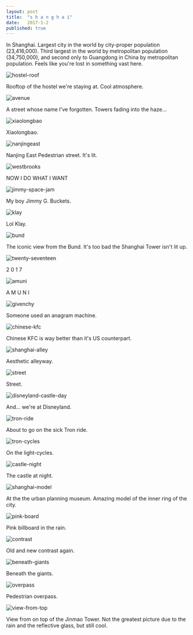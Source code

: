 ```yaml
---
layout: post
title:  "s h a n g h a i"
date:   2017-1-2
published: true
---
```


In Shanghai. Largest city in the world by city-proper population (23,416,000). Third largest in the world by metropolitan population (34,750,000), and second only to Guangdong in China by metropolitan population. Feels like you're lost in something vast here. 

![hostel-roof](https://lh3.googleusercontent.com/Pq1d5u5kI-3ttVgr-hQ19MJkftFNpDsoCLM04lOGnrJaiCDXaMlpJ7A99DXZ8IbgutEX6zI4dA=w1972-h1478-no)

Rooftop of the hostel we're staying at. Cool atmosphere. 


![avenue](https://lh3.googleusercontent.com/j6jLkBkfuSFjIS943z5MQcAVPSjnjkD_TuTOg_T4a5yDboHzBKhA003gYqXe6qnVQ2EVKv11xg=w1972-h1478-no)

A street whose name I've forgotten. Towers fading into the haze...

![xiaolongbao](https://lh3.googleusercontent.com/p6vPQno-zHGnDGpzBGDrWLts3biuChTvEPtSYPSRxbmwnYTVKakzYUobiaTXXpDLJj0m5a49uQ=w1110-h1478-no)

Xiaolongbao.

![nanjingeast](https://lh3.googleusercontent.com/vnH2wQLZZmHQ8UkmezNFEgAS13W7mpLU7njS2J9hTpx1kYHo8FIK2ftBhCL2OpKHnO77beLu7Q=w1110-h1478-no)

Nanjing East Pedestrian street. It's lit.

![westbrooks](https://lh3.googleusercontent.com/XO5oioX5qdYfYFN-soYNdGYMGHzSsiwi933D6eUKeZsjsF1Gg4D7f3dd1myPh5rh3nTm_hhDjw=w1110-h1478-no)

NOW I DO WHAT I WANT

![jimmy-space-jam](https://lh3.googleusercontent.com/t2MK_O_NzM8W4piYfRJbKuGHqIwhUXD7pY2z9j14xD6Qf3bWpsGWEfR-S2Lacy5g4mA4LYU4Ew=w1110-h1478-no)

My boy Jimmy G. Buckets.

![klay](https://lh3.googleusercontent.com/6NuRknn6lHUfhsiDvYbDb_dYCmkpDJkXBK16Ne5aMkIeODmbERelmui0hN8L7NpcsaktGt33dw=w1110-h1478-no)

Lol Klay.

![bund](https://lh3.googleusercontent.com/xBMjp_riwRVrlDMwTbXF0kIVGfnSsJzVSKAaBWYGmH_2qsIeXTfy8uQ4D4pj5MymNAgkYEYF7w=w1972-h1478-no)

The iconic view from the Bund. It's too bad the Shanghai Tower isn't lit up. 

![twenty-seventeen](https://lh3.googleusercontent.com/0XOUf2eLDrLyrD7Q4XAoXuxH4WOAoEp_e6OdLIdH8B3dC68dWDe7j1KMmwkVCLkwBNZ4Lsjk9g=w1972-h1478-no)

2 0 1 7

![amuni](https://lh3.googleusercontent.com/unHoLnpi8nJhSxUKlx22eWN4MkFBCpFmcriI2GUzZshQ5NsrRf3VBwYWz_0Jj5RrndmhKxZd7A=w1972-h1478-no)

A M U N I

![givenchy](https://lh3.googleusercontent.com/av9RsI_qupXRGK1lJ8MgKLUIWJS-5_DeT_7v4n2MPepWE-D2grYi1S30pLXGnOLfM2CT7boJ3w=w1972-h1478-no)

Someone used an anagram machine.

![chinese-kfc](https://lh3.googleusercontent.com/pvBsJ9vK0_VgT7UJz6OUCe7I3h_pohDaBSDWd798icVwdUqIOiIrjRceas79dSx_aLVKFQOAxA=w1110-h1478-no)

Chinese KFC is way better than it's US counterpart. 

![shanghai-alley](https://lh3.googleusercontent.com/bt9HpezZPnCFqfyTCgiHFcDpcq9WXhE5NdXKcDPsVb3Bn59r-y04Zy099dNmmN3h_6GtDDSOUQ=w1972-h1478-no)

Aesthetic alleyway. 

![street](https://lh3.googleusercontent.com/cycp-FPfLJMD0QK4L8m1i0ToLKw9hrSP328GRKpCMsGXcZvX8pz5uoW2Em5kccHLcPFIIJHmdA=w1972-h1478-no)

Street.

![disneyland-castle-day](https://lh3.googleusercontent.com/iNqMgJwMyLJckD_SI9Nn7Uk4xRdub4XNM4pp9NgebWDrPUwEPAA-ab-YRhbw5rLKzTttRKtTiA=w1972-h1478-no)

And... we're at Disneyland.

![tron-ride](https://lh3.googleusercontent.com/nKWAACHHXJJ9FrSmW8JiS8s50DBAkwc2jNAf5eFdWORC-1JucvdoeSCRBcwUF94VDkbozdex3Q=w1972-h1478-no)

About to go on the sick Tron ride.

![tron-cycles](https://lh3.googleusercontent.com/W5nFrqHAxumwYCVwxEwdD0SX6SUe9JiXuX1EI82M6zOlt2y5WIFsdtKrM7Jc9z1b2w_L1sbsJg=w1110-h1478-no)

On the light-cycles.

![castle-night](https://lh3.googleusercontent.com/CBc-szmmHOgECvCl79EnvLao9kVOLJe6OHP6HCFLrnVrToKZf_EJlz8BcbsnpxT4lOeiGzYBqg=w1972-h1478-no)

The castle at night. 

![shanghai-model](https://lh3.googleusercontent.com/oD4rOeZr5BEK-xPizA2iq00uvu56Qp8bBhxp60F-dBRbkZMXbOVdBnqjnVguvMNQi5TwKZ3ocA=w1747-h1310-no)

At the the urban planning museum. Amazing model of the inner ring of the city.

![pink-board](https://lh3.googleusercontent.com/0mBTiQ98pjy36N3UrdnBf_S7dmj8T2L8Lza7UX1-i2c8KqD_I3uwIL-WzAMDM2toyvFkxnjOxw=w1747-h1310-no) 

Pink billboard in the rain.

![contrast](https://lh3.googleusercontent.com/ZvpLVYbmf-1VyuwwNlvr78Ug-HRvSCZtWE1RPdNpjN1XC5nsSEGRr2T2Fa88RtjSSFaWjL8vDQ=w1747-h1310-no)

Old and new contrast again.

![beneath-giants](https://lh3.googleusercontent.com/1FV1N2kwavEdJIQgL-dkBVcrwXsSPpIE5evI0cHKn8agrFATx-IIo6zMpyGlWKZJlUC77Mm2hA=w983-h1310-no)

Beneath the giants.

![overpass](https://lh3.googleusercontent.com/YW-b6jFAKk7ngMnCXE_1FLWuosloH88iQUivRiklTAvTfeZJblm_-OWVPQkMUJ8yLVyYCO5-Tg=w1747-h1310-no)

Pedestrian overpass.

![view-from-top](https://lh3.googleusercontent.com/o_pMOxt4LZL2wDGrIVdDXvs1Na1sricrIrTEM9ZW8vefzCL-kNx1V4F_Q6TyOgAT_tlaxEfllA=w1747-h1310-no)

View from on top of the Jinmao Tower. Not the greatest picture due to the rain and the reflective glass, but still cool.